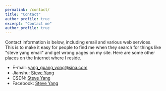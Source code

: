```yaml
---
permalink: /contact/
title: "Contact"
author_profile: true
excerpt: "Contact me"
author_profile: true
---
```


Contact information is below, including email and various web services.  This is to make it easy for people to find me when they search for things like "steve yang email" and get wrong pages on my site. Here are some other places on the Internet where I reside.

* E-mail: yang_guang_yong@sina.com
* Jianshu: [Steve Yang](https://www.jianshu.com/u/d0e4c4c3d3ae)
* CSDN: [Steve Yang](https://blog.csdn.net/Tendency_Yang?type=blog)
* Facebook: [Steve Yang](https://www.facebook.com/profile.php?viewas=100000686899395&id=100077338526836)
